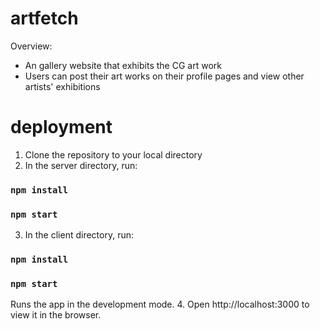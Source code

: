# artfetch

Overview:
- An gallery website that exhibits the CG art work
- Users can post their art works on their profile pages and view other artists' exhibitions

# deployment
1. Clone the repository to your local directory
2. In the server directory, run:
### `npm install`
### `npm start`

3. In the client directory, run:
### `npm install`
### `npm start`
Runs the app in the development mode.
4. Open http://localhost:3000 to view it in the browser.






